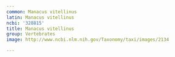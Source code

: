 ```yaml
---
common: Manacus vitellinus
latin: Manacus vitellinus
ncbi: '328815'
title: Manacus vitellinus
group: Vertebrates
image: http://www.ncbi.nlm.nih.gov/Taxonomy/taxi/images/2134

---
```

